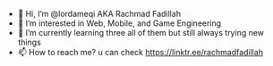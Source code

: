 - 👋 Hi, I’m @lordameqi AKA Rachmad Fadillah
- 👀 I’m interested in Web, Mobile, and Game Engineering
- 🌱 I’m currently learning three all of them but still always trying new things
- 📫 How to reach me? u can check https://linktr.ee/rachmadfadillah

<!---
lordameqi/lordameqi is a ✨ special ✨ repository because its `README.md` (this file) appears on your GitHub profile.
You can click the Preview link to take a look at your changes.
--->
